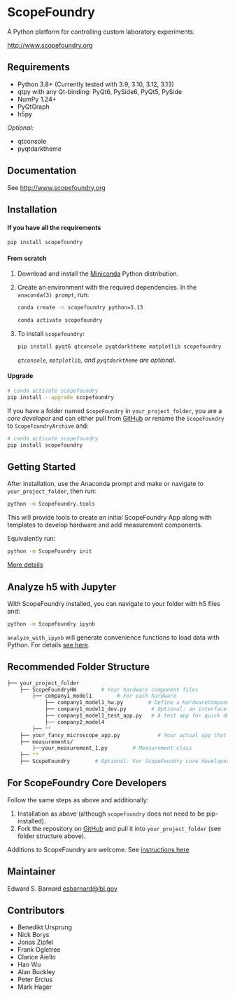 ScopeFoundry
============

A Python platform for controlling custom laboratory experiments.

<http://www.scopefoundry.org>

Requirements
------------

* Python 3.8+ (Currently tested with 3.9, 3.10, 3.12, 3.13)
* qtpy with any Qt-binding: PyQt6, PySide6, PyQt5, PySide
* NumPy 1.24+
* PyQtGraph
* h5py

_Optional:_

* qtconsole
* pyqtdarktheme

Documentation
-------------

See <http://www.scopefoundry.org>

Installation
------------

#### If you have all the requirements

```sh
pip install scopefoundry
```

#### From scratch

1. Download and install the [Miniconda](https://www.anaconda.com/download/success) Python distribution.
2. Create an environment with the required dependencies. In the `anaconda(3) prompt`, run:
    ```sh
    conda create -n scopefoundry python=3.13
    ```
    ```sh
    conda activate scopefoundry
    ```
3. To install `scopefoundry`:
    ```sh
    pip install pyqt6 qtconsole pyqtdarktheme matplotlib scopefoundry
    ```

    *`qtconsole`, `matplotlib`, and `pyqtdarktheme` are optional.*


#### Upgrade

```sh
# conda activate scopefoundry
pip install --upgrade scopefoundry
```

If you have a folder named `ScopeFoundry` in `your_project_folder`, you are a *core developer* and can either pull from [GitHub](https://github.com/ScopeFoundry/) *or* rename the `ScopeFoundry` to `ScopeFoundryArchive` and:

```sh
# conda activate scopefoundry
pip install scopefoundry
```

## Getting Started

After installation, use the Anaconda prompt and make or navigate to `your_project_folder`, then run:

```sh
python -m ScopeFoundry.tools
```

This will provide tools to create an initial ScopeFoundry App along with templates to develop hardware and add measurement components.

Equivalently run:

```sh
python -m ScopeFoundry init
```

[More details](https://scopefoundry.org/docs/1_getting-started/)

## Analyze h5 with Jupyter

With ScopeFoundry installed, you can navigate to your folder with h5 files and:

```sh
python -m ScopeFoundry ipynb
```

`analyze_with_ipynb` will generate convenience functions to load data with Python. For details [see here](https://scopefoundry.org/docs/30_tips-and-tricks/analyze-with-ipynb/).

## Recommended Folder Structure

```bash
├── your_project_folder
   	├── ScopeFoundryHW        # Your hardware component files
   	   	├── company1_model1        # For each hardware
   	   	   	├── company1_model1_hw.py        # Define a HardwareComponent class that will be integrated
   	   	   	├── company1_model1_dev.py        # Optional: an interface class 
   	   	   	├── company1_model1_test_app.py   # A test app for quick development
   	   	   	├── company2_model4
   	   	├── **
   	├── your_fancy_microscope_app.py 			# Your actual app that you will launch
   	├── measurements/
   	   	├──your_measurement_1.py        # Measurement class 
   	├── **
   	├── ScopeFoundry        # Optional: For ScopeFoundry core developers only
```

## For ScopeFoundry Core Developers

Follow the same steps as above and additionally:

1. Installation as above (although `scopefoundry` does not need to be pip-installed).
2. Fork the repository on [GitHub](https://github.com/ScopeFoundry/ScopeFoundry) and pull it into `your_project_folder` (see folder structure above).

Additions to ScopeFoundry are welcome. See [instructions here](https://scopefoundry.org/docs/1000_core-development/#contribute)

Maintainer
----------

Edward S. Barnard <esbarnard@lbl.gov>

## Contributors

* Benedikt Ursprung
* Nick Borys
* Jonas Zipfel
* Frank Ogletree
* Clarice Aiello
* Hao Wu
* Alan Buckley
* Peter Ercius
* Mark Hager
